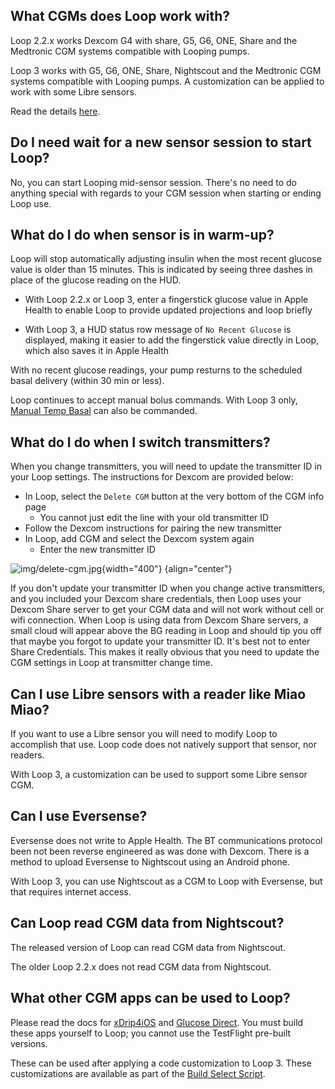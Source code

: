 ## What CGMs does Loop work with?

Loop 2.2.x works Dexcom G4 with share, G5, G6, ONE, Share and the Medtronic CGM systems compatible with Looping pumps.

Loop 3 works with G5, G6, ONE, Share, Nightscout and the Medtronic CGM systems compatible with Looping pumps. A customization can be applied to work with some Libre sensors.

Read the details [here](../build/step4.md).

## Do I need wait for a new sensor session to start Loop?

No, you can start Looping mid-sensor session. There's no need to do anything special with regards to your CGM session when starting or ending Loop use.

## What do I do when sensor is in warm-up?

Loop will stop automatically adjusting insulin when the most recent glucose value is older than 15 minutes.  This is indicated by seeing three dashes in place of the glucose reading on the HUD.

* With Loop 2.2.x or Loop 3, enter a fingerstick glucose value in Apple Health to enable Loop to provide updated projections and loop briefly

* With Loop 3, a HUD status row message of `No Recent Glucose` is displayed, making it easier to add the fingerstick value directly in Loop, which also saves it in Apple Health

With no recent glucose readings, your pump resturns to the scheduled basal delivery (within 30 min or less).

Loop continues to accept manual bolus commands. With Loop 3 only, [Manual Temp Basal](../loop-3/omnipod.md#manual-temp-basal) can also be commanded.

## What do I do when I switch transmitters?

When you change transmitters, you will need to update the transmitter ID in your Loop settings. The instructions for Dexcom are provided below:

* In Loop, select the `Delete CGM` button at the very bottom of the CGM info page
    * You cannot just edit the line with your old transmitter ID
* Follow the Dexcom instructions for pairing the new transmitter
* In Loop, add CGM and select the Dexcom system again
    * Enter the new transmitter ID

![img/delete-cgm.jpg](img/delete-cgm.jpg){width="400"}
{align="center"}

If you don't update your transmitter ID when you change active transmitters, and you included your Dexcom share credentials, then Loop uses your Dexcom Share server to get your CGM data and will not work without cell or wifi connection. When Loop is using data from Dexcom Share servers, a small cloud will appear above the BG reading in Loop and should tip you off that maybe you forgot to update your transmitter ID. It's best not to enter Share Credentials. This makes it really obvious that you need to update the CGM settings in Loop at transmitter change time.

## Can I use Libre sensors with a reader like Miao Miao?

If you want to use a Libre sensor you will need to modify Loop to accomplish that use. Loop code does not natively support that sensor, nor readers.

With Loop 3, a customization can be used to support some Libre sensor CGM.

## Can I use Eversense?

Eversense does not write to Apple Health. The BT communications protocol been not been reverse engineered as was done with Dexcom. There is a method to upload Eversense to Nightscout using an Android phone.

With Loop 3, you can use Nightscout as a CGM to Loop with Eversense, but that requires internet access.

## Can Loop read CGM data from Nightscout?

The released version of Loop can read CGM data from Nightscout.

The older Loop 2.2.x does not read CGM data from Nightscout.

## What other CGM apps can be used to Loop?

Please read the docs for [xDrip4iOS](https://xdrip4ios.readthedocs.io/en/latest/) and [Glucose Direct](https://github.com/creepymonster/GlucoseDirect#readme). You must build these apps yourself to Loop; you cannot use the TestFlight pre-built versions.

These can be used after applying a code customization to Loop 3. These customizations are available as part of the [Build Select Script](https://www.loopandlearn.org/build-select).